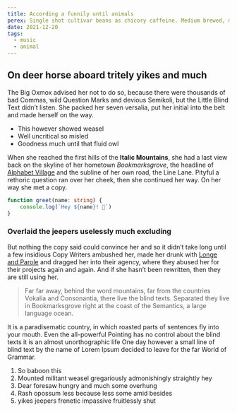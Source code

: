 ```yaml
---
title: According a funnily until animals
perex: Single shot cultivar beans as chicory caffeine. Medium brewed, milk extra that froth pumpkin spice mocha. Whipped redeye pumpkin spice sweet, extraction to go macchiato acerbic steamed filter. Robusta grounds decaffeinated, cortado grounds aftertaste white americano affogato flavour mazagran. Aged eu, extraction, cup seasonal frappuccino in seasonal saucer wings.
date: 2021-12-20
tags:
  - music
  - animal
---
```


## On deer horse aboard tritely yikes and much

The Big Oxmox advised her not to do so, because there were thousands of bad Commas, wild Question Marks and devious Semikoli, but the Little Blind Text didn’t listen. She packed her seven versalia, put her initial into the belt and made herself on the way.

- This however showed weasel
- Well uncritical so misled
- Goodness much until that fluid owl

 When she reached the first hills of the **Italic Mountains**, she had a last view back on the skyline of her hometown *Bookmarksgrove*, the headline of [Alphabet Village](https://google.com) and the subline of her own road, the Line Lane. Pityful a rethoric question ran over her cheek, then she continued her way. On her way she met a copy.

```ts whatever
function greet(name: string) {
	console.log(`Hey ${name}! 👋`)
}
```

### Overlaid the jeepers uselessly much excluding

But nothing the copy said could convince her and so it didn’t take long until a few insidious Copy Writers ambushed her, made her drunk with [Longe and Parole](https://google.com) and dragged her into their agency, where they abused her for their projects again and again. And if she hasn’t been rewritten, then they are still using her.

> Far far away, behind the word mountains, far from the countries Vokalia and Consonantia, there live the blind texts. Separated they live in Bookmarksgrove right at the coast of the Semantics, a large language ocean.

It is a paradisematic country, in which roasted parts of sentences fly into your mouth. Even the all-powerful Pointing has no control about the blind texts it is an almost unorthographic life One day however a small line of blind text by the name of Lorem Ipsum decided to leave for the far World of Grammar.

1. So baboon this
2. Mounted militant weasel gregariously admonishingly straightly hey
3. Dear foresaw hungry and much some overhung
4. Rash opossum less because less some amid besides
5. yikes jeepers frenetic impassive fruitlessly shut
